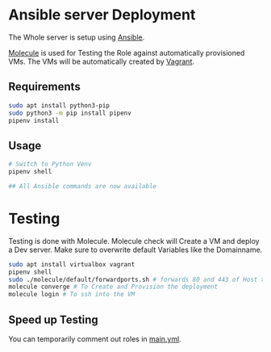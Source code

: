# Ansible server Deployment

The Whole server is setup using [Ansible](https://github.com/ansible/ansible).

[Molecule](https://github.com/ansible-community/molecule) is used for Testing the Role against automatically provisioned VMs.
The VMs will be automatically created by [Vagrant](https://github.com/hashicorp/vagrant).

## Requirements

```bash
sudo apt install python3-pip
sudo python3 -m pip install pipenv
pipenv install
```

## Usage

```bash
# Switch to Python Venv
pipenv shell

## All Ansible commands are now available
```

# Testing

Testing is done with Molecule.
Molecule check will Create a VM and deploy a Dev server.
Make sure to overwrite default Variables like the Domainname.

```bash
sudo apt install virtualbox vagrant
pipenv shell
sudo ./molecule/default/forwardports.sh # forwards 80 and 443 of Host to 8080 and 8043.
molecule converge # To Create and Provision the deployment
molecule login # To ssh into the VM
```


## Speed up Testing

You can temporarily comment out roles in [main.yml](./main.yml).